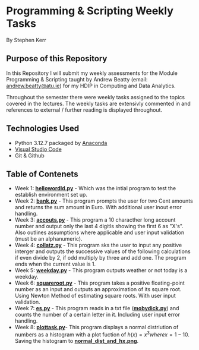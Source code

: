 # Programming & Scripting Weekly Tasks

By Stephen Kerr

## Purpose of this Repository 
In this Repository I will submit my weekly assessments for the Module Programming & Scripting taught by Andrew Beatty (email: andrew.beatty@atu.ie) for my HDIP in Computing and Data Analytics.

Throughout the semester there were weekly tasks assigned to the topics covered in the lectures. The weekly tasks are extensivly commented in and references to external / further reading is displayed throughout. 

## Technologies Used 

- Python 3.12.7 packaged by [Anaconda](https://www.anaconda.com/download)
- [Visual Studio Code](https://visualstudio.microsoft.com/)
- Git & Github

## Table of Contenets 

- Week 1: [**hellowordld.py**](https://github.com/skerr17/pands-weekly-tasks/blob/main/week_1/helloworld.py) - Which was the intial program to test the establish environment set up.
- Week 2: [**bank.py**](https://github.com/skerr17/pands-weekly-tasks/blob/main/week_2/bank.py) - This program prompts the user for two Cent amounts and returns the sum amount in Euro. With additional user inout error handling.
- Week 3: [**accouts.py**](https://github.com/skerr17/pands-weekly-tasks/blob/main/week_3/accounts.py) - This program a 10 characther long account number and output only the last 4 digitls showing the first 6 as "X's". Also outlines assumptions where applicable and user input validation (must be an alphanumeric). 
- Week 4: [**collatz.py**](https://github.com/skerr17/pands-weekly-tasks/blob/main/week_4/collatz.py) - This program sks the user to input any positive interger and outputs the successive values of the following calculations if even divide by 2, if odd multiply by three and add one. The program ends when the current value is 1.
- Week 5: [**weekday.py**](https://github.com/skerr17/pands-weekly-tasks/blob/main/week_5/weekday.py) - This program outputs weather or not today is a weekday. 
- Week 6: [**squareroot.py**](https://github.com/skerr17/pands-weekly-tasks/blob/main/week_6/squareroot.py) - This program takes a positive floating-point number as an input and outputs an approximation of its square root. Using Newton Method of estimating square roots. With user input validation.
- Week 7: [**es.py**](https://github.com/skerr17/pands-weekly-tasks/blob/main/week_7/es.py) - This program reads in a txt file ([**mobydick.py**](https://github.com/skerr17/pands-weekly-tasks/blob/main/week_7/mobydick.txt)) and counts the number of a certain letter in it. Including user input error handling.
- Week 8: [**plottask.py**](https://github.com/skerr17/pands-weekly-tasks/blob/main/week_8/plottask.py)- This program displays a normal distriution of numbers as a histogram with a plot fuction of $h(x)=x^3 where x = 1-10$. Saving the histogram to [**normal_dist_and_hx.png**](https://github.com/skerr17/pands-weekly-tasks/blob/main/week_8/normal_dist_and_hx.png). 
